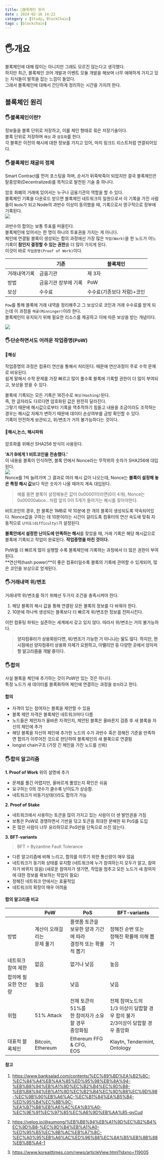 ```yaml
---
title: 📝블록체인 원리
date : 2024-02-16 14:22
category : [Study, BlockChain]
tags : [blockchain]
---
```


# 🖐️개요
블록체인에 대해 많이는 아니지만 그래도 모르진 않는다고 생각했다.   
하지만 최근, 블록체인 코어 개발과 이벤트 모듈 개발을 해보며 너무 애매하게 가지고 있는 지식들이 발목을 잡는 느낌이 들었다.   
그래서 블록체인에 대해서 간단하게 정리하는 시간을 가지려 한다.   

## 블록체인 원리
### 🖐️블록체인이란?
정보들을 블록 단위로 저장하고, 이를 체인 형태로 묶은 저장기술이다.   
블록 단위로 저장하며 `해싱` 과 `암호화`를 한다.   
각 블록은 이전의 해시에 대한 정보를 가지고 있어, 마치 링크드 리스트처럼 연결되어있다.   

### 🖐️블록체인 채굴의 정체
Smart Contract를 먼저 포스팅을 하며, 순서가 뒤죽박죽이 되었지만 결국 블록체인은 탈중앙화(Decentralized)를 목적으로 발전된 기술 중 하나다.   

암호 화폐의 거래에 있어서는 누구나 금융기관의 역할을 할 수 있다.   
블록체인 기록을 다운로드 받으면 블록체인 네트워크의 일원으로서 이 기록을 가진 사람들이 `Node`가 되고 Node의 과반수 이상이 동의했을 때, 기록으로서 영구적으로 장부에 기록된다.   
![](/assets/img/YY-MM/2024-02-16-14-32-55.png)   

과반수의 합의는 보통 투표를 떠올린다.   
블록체인에 있어서는 한 명이 하나의 투표권을 가지는 게 아니다.   
체인에 연결될 블록이 생성되는 합의 과정에선 가장 많은 `작업(Work)`을 한 노드가 어느 기록이 **참인지 결정할 수 있는 권한**을 더 많이 가지게 된다.    
이것이 바로 `작업증명(Proof of Work)`이다.   

||기존|블록체인
|---|---|---|
|거래내역기록|금융기관|제 3자
|방법|금융기관 장부에 기록|PoW
|보상|수수료|수수료(기존보다 저렴)+코인  

`Pow`를 통해 블록에 거래 내역을 정리해주고 그 보상으로 코인과 거래 수수료를 받게 되는데 이 과정을 `채굴(Minninger)`이라 한다.   
블록체인이 유지되기 위해 필요한 리소스를 제공하고 이에 따른 보상을 받는 개념이다.   

![](/assets/img/YY-MM/2024-02-16-14-49-25.png)   
  

### 🖐️단순하면서도 어려운 작업증명(PoW)
#### 📝해싱
작업증명의 과정은 컴퓨터 연산을 통해서 처리된다. 때문에 연산과정이 주로 수학 문제로 비유된다.   
쉽게 말해서 수학 문제를 가장 빠르고 많이 풀수록 블록에 기록할 권한이 더 많이 부여되고, 보상을 받을 수 있다.   

블록에 기록되는 모든 기록은 16진수로 `해싱(Hashing)`된다.   
즉, 한 글자라도 다르다면 암호화된 값은 완전히 달라진다.   
그렇기 때문에 해시값으로부터 기록을 역추적하기 힘들고 내용을 조금이라도 조작하는 경우는 해시값 자체가 변하기 때문에 데이터 손상여부를 금방 확인할 수 있다.   
기록이 안전하게 보관되고, 위/변조가 거의 불가능하다는 것이다.   

#### 📝해시,논스, 해시파워   
암호화를 위해선 SHA256 방식이 사용된다.   

**'A가 B에게 1 비트코인을 전송했다.'**      
이 내용을 블록이 인식하면, 블록 안에서 Nonce라는 무작위의 숫자가 SHA256에 대입된다.   
![](/assets/img/YY-MM/2024-02-16-15-16-15.png)   
Nonce를 1씩 늘려가며 그 결과로 여러 해시 값이 나오는데, Nonce는 **블록이 설정해 놓은 특정 해시 값**보다 작은 숫자가 나올 때까지 계속 대입된다.   
> 예를 들면 블록이 설정해놓은 값이 0x00001이라면(0이 4개), Nonce는 0x00000abce...처럼 앞의 0이 5개가 들어가는 해시를 찾아야한다.  
 
비트코인의 경우, 한 블록은 1MB로 약 10분에 한 개의 블록이 생성되도록 약속되어있다. Nonce값을 구하는 데 10분이라는 시간이 걸리도록 컴퓨터의 연산 속도에 맞춰 자동적으로 `난이도(difficulty)`가 설정된다.    

**블록안에서 설정한 난이도에 만족하는 해시**를 찾았을 때, 거래 기록은 해당 해시값으로 블록에 기록되고 작업이 완료된다. **작업증명을 마친 것이다.**   

PoW를 더 빠르게 많이 실행할 수록 블록체인에 기록하는 과정에서 더 많은 권한이 부여된다.    
**연산력(hash power)**이 좋은 컴퓨터일수록 블록의 기록에 관여할 수 있게되어, 많은 코인을 보상으로 얻게된다.   

### 🖐️거래내역 위/변조
거래내역 위/변조를 하기 위해선 두가지 조건을 충족시켜야 한다.   
1. 해당 블록의 해시 값을 통해 연결된 모든 블록의 정보를 다 바꿔야 한다.   
2. 10분에 하나씩 생성되는 블록보다 더 빠르게 위/변조한 정보를 전파시킨다.   
   
이런 컴퓨팅 파워는 실존하는 세계에서 갖고 있지 않다. 따라서 위/변조는 거의 불가능하다.
> **양자컴퓨터가 상용화된다면, 위/변조가 가능한 거 아니냐는 말도 많다.
> 하지만, 현 시점에선 양자컴퓨터 상용화 자체가 요원하고, 아벨리안 등 다양한 곳에서 양자저항 알고리즘을 개발 중이다.**    

### 🖐️합의   
사실 블록을 체인에 추가하는 것이 PoW만 있는 것은 아니다.   
특정 노드가 새 데이터를 블록화하여 체인에 연결하는 과정을 `합의`라고 한다.   
#### 합의
- 자격이 있는 참여자는 블록을 제안할 수 있음
- 블록 제안 자격은 블록체인 네트워크마다 다름
- 노드들은 제안자가 올바른 자격인지, 제안된 블록은 올바른지 검증 후 새 블록을 자신의 체인에 추가
- 해당 블록을 자신의 체인에 추가한 노드의 수가 과반수 혹은 정해진 기준을 만족하면 합의가 이루어진 것으로 판단하여 블록체인의 새 블록으로 연결됨
- longist chain구조 (가장 긴 체인을 가진 노드를 신뢰)

### 🖐️합의 알고리즘
**1. Proof of Work**
위의 설명에 추가
- 문제를 풀긴 어렵지만, 올바르게 풀었는지 확인은 쉬움
- 요구하는 0의 갯수가 클수록 난이도가 상승함.
- 네트워크가 비동기상태더라도 합의가 가능

**2. Proof of Stake**
- 네트워크에서 사용하는 토큰을 많이 가지고 있는 사람이 더 센 발언권을 가짐
- 보통은 PoW로 경쟁하면서 기반을 닦고 토큰을 최대한 분배한 뒤 PoS를 도입
- 돈 많은 사람이 너무 유리하므로 PoS만을 단독으로 쓰진 않는다.

**3. BFT-variants**
> BFT = Byzantine Fault Tolerance   

- 다른 알고리즘에 비해 느리고, 합의를 이루기 위한 통신량이 매우 많음
- 네트워크가 동기화 상태를 유지함 (네트워크에 누가 참여하는지 모두가 알고, 참여자가 바뀌지 않음) (새로운 참여자가 생기면, 작업을 멈추고 모든 노드가 새 참여자에 대한 정보를 확보하는 작업이 필요)
- 정해진 네트워크 안에서는 효율적임
- 네트워크의 확장이 매우 어려움

#### 합의 알고리즘 비교
||PoW|PoS|BFT-variants|
| ---- | ---- | ---- | --- |
|방법|계산이 오래걸리는 <br>문제 풀기|플랫폼 토큰을 <br>보유한 양과 기간에 따라 <br>결정적 또는 확률적 뽑기|정해진 순번 또는 <br>정해진 확률에 의해 뽑기|
|네트워크 참여 제한|없음|없거나 낮음|높음
|합의에 필요한 연산량|높음|낮음|낮음
|위협|51% Attack|전체 토큰의 51%를 <br>한 참여자가 소유할 경우<br> 중앙화됨|전체 참여노드의 <br>1/3 이상이 담합할 경우 합의 불가 <br>2/3이상이 담합할 경우 중앙화
|대표적 블록체인|Bitcoin, Ethereum|Ethereum FFG & CFG,<br> EOS|Klaytn, Tendermint,<br> Ontology



#### 참고
1. <https://www.banksalad.com/contents/%EC%89%BD%EA%B2%8C-%EC%84%A4%EB%AA%85%ED%95%98%EB%8A%94-%EB%B8%94%EB%A1%9D%EC%B2%B4%EC%9D%B8-%EB%B8%94%EB%A1%9D%EC%B2%B4%EC%9D%B8%EC%9D%98-%EC%9B%90%EB%A6%AC-%EC%B1%84%EA%B5%B4-%ED%95%B4%EC%8B%9C-%EA%B7%B8%EB%A6%AC%EA%B3%A0-%EC%9E%91%EC%97%85%EC%A6%9D%EB%AA%85-qvCud>

2. <https://velog.io/@sumong/%EB%B8%94%EB%A1%9D%EC%B2%B4%EC%9D%B8-%EC%9D%B4%EB%A1%A0-%ED%95%B5%EC%8B%AC%EB%A7%8C-%EC%A0%95%EB%A6%AC%ED%96%88%EC%8A%B5%EB%8B%88%EB%8B%A4-1> 

3. <https://www.koreaittimes.com/news/articleView.html?idxno=119005>